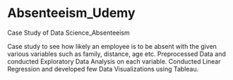 # Absenteeism_Udemy
Case Study of Data Science_Absenteeism

Case study to see how likely an employee is to be absent with the given various variables such as family, distance, age etc.
Preprocessed Data and conducted Exploratory Data Analysis on each variable. 
Conducted Linear Regression and developed few Data Visualizations using Tableau. 
